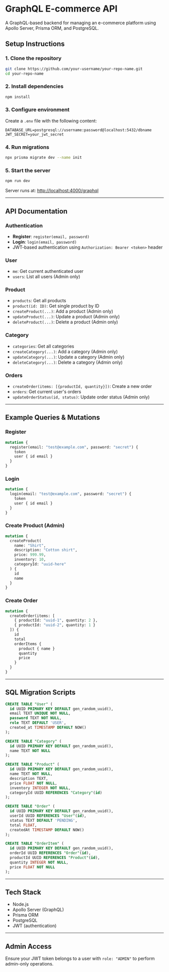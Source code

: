 # GraphQL E-commerce API

A GraphQL-based backend for managing an e-commerce platform using Apollo Server, Prisma ORM, and PostgreSQL.

##  Setup Instructions

### 1. Clone the repository

```bash
git clone https://github.com/your-username/your-repo-name.git
cd your-repo-name
```

### 2. Install dependencies

```bash
npm install
```

### 3. Configure environment

Create a `.env` file with the following content:

```
DATABASE_URL=postgresql://username:password@localhost:5432/dbname
JWT_SECRET=your_jwt_secret
```

### 4. Run migrations

```bash
npx prisma migrate dev --name init
```

### 5. Start the server

```bash
npm run dev
```

Server runs at: [http://localhost:4000/graphql](http://localhost:4000/graphql)

---

##  API Documentation

###  Authentication

* **Register**: `register(email, password)`
* **Login**: `login(email, password)`
* JWT-based authentication using `Authorization: Bearer <token>` header

###  User

* `me`: Get current authenticated user
* `users`: List all users (Admin only)

###  Product

* `products`: Get all products
* `product(id: ID)`: Get single product by ID
* `createProduct(...)`: Add a product (Admin only)
* `updateProduct(...)`: Update a product (Admin only)
* `deleteProduct(...)`: Delete a product (Admin only)

###  Category

* `categories`: Get all categories
* `createCategory(...)`: Add a category (Admin only)
* `updateCategory(...)`: Update a category (Admin only)
* `deleteCategory(...)`: Delete a category (Admin only)

###  Orders

* `createOrder(items: [{productId, quantity}])`: Create a new order
* `orders`: Get current user's orders
* `updateOrderStatus(id, status)`: Update order status (Admin only)

---

##  Example Queries & Mutations

###  Register

```graphql
mutation {
  register(email: "test@example.com", password: "secret") {
    token
    user { id email }
  }
}
```

###  Login

```graphql
mutation {
  login(email: "test@example.com", password: "secret") {
    token
    user { id email }
  }
}
```

###  Create Product (Admin)

```graphql
mutation {
  createProduct(
    name: "Shirt",
    description: "Cotton shirt",
    price: 999.99,
    inventory: 10,
    categoryId: "uuid-here"
  ) {
    id
    name
  }
}
```

###  Create Order

```graphql
mutation {
  createOrder(items: [
    { productId: "uuid-1", quantity: 2 },
    { productId: "uuid-2", quantity: 1 }
  ]) {
    id
    total
    orderItems {
      product { name }
      quantity
      price
    }
  }
}
```

---

##  SQL Migration Scripts

```sql
CREATE TABLE "User" (
  id UUID PRIMARY KEY DEFAULT gen_random_uuid(),
  email TEXT UNIQUE NOT NULL,
  password TEXT NOT NULL,
  role TEXT DEFAULT 'USER',
  created_at TIMESTAMP DEFAULT NOW()
);

CREATE TABLE "Category" (
  id UUID PRIMARY KEY DEFAULT gen_random_uuid(),
  name TEXT NOT NULL
);

CREATE TABLE "Product" (
  id UUID PRIMARY KEY DEFAULT gen_random_uuid(),
  name TEXT NOT NULL,
  description TEXT,
  price FLOAT NOT NULL,
  inventory INTEGER NOT NULL,
  categoryId UUID REFERENCES "Category"(id)
);

CREATE TABLE "Order" (
  id UUID PRIMARY KEY DEFAULT gen_random_uuid(),
  userId UUID REFERENCES "User"(id),
  status TEXT DEFAULT 'PENDING',
  total FLOAT,
  createdAt TIMESTAMP DEFAULT NOW()
);

CREATE TABLE "OrderItem" (
  id UUID PRIMARY KEY DEFAULT gen_random_uuid(),
  orderId UUID REFERENCES "Order"(id),
  productId UUID REFERENCES "Product"(id),
  quantity INTEGER NOT NULL,
  price FLOAT NOT NULL
);
```

---

##  Tech Stack

* Node.js
* Apollo Server (GraphQL)
* Prisma ORM
* PostgreSQL
* JWT (authentication)

---

##  Admin Access

Ensure your JWT token belongs to a user with `role: "ADMIN"` to perform admin-only operations.

